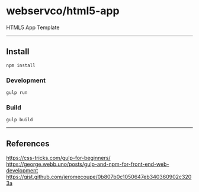 # webservco/html5-app

HTML5 App Template

---

## Install
```
npm install
```

### Development
```
gulp run
```

### Build
```
gulp build
```

---

## References
https://css-tricks.com/gulp-for-beginners/  
https://george.webb.uno/posts/gulp-and-npm-for-front-end-web-development  
https://gist.github.com/jeromecoupe/0b807b0c1050647eb340360902c3203a  
